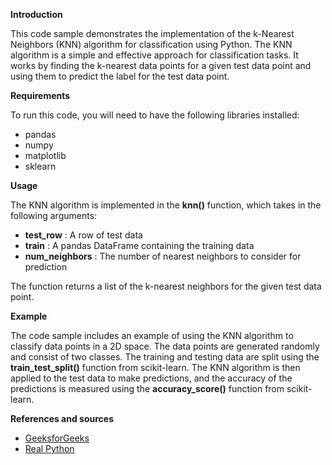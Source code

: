 **Introduction**

This code sample demonstrates the implementation of the k-Nearest Neighbors (KNN) algorithm for classification using Python. The KNN algorithm is a simple and effective approach for classification tasks. It works by finding the k-nearest data points for a given test data point and using them to predict the label for the test data point.

**Requirements**

To run this code, you will need to have the following libraries installed:

- pandas
- numpy
- matplotlib
- sklearn

**Usage**

The KNN algorithm is implemented in the **knn()** function, which takes in the following arguments:

- **test\_row** : A row of test data
- **train** : A pandas DataFrame containing the training data
- **num\_neighbors** : The number of nearest neighbors to consider for prediction

The function returns a list of the k-nearest neighbors for the given test data point.

**Example**

The code sample includes an example of using the KNN algorithm to classify data points in a 2D space. The data points are generated randomly and consist of two classes. The training and testing data are split using the **train\_test\_split()** function from scikit-learn. The KNN algorithm is then applied to the test data to make predictions, and the accuracy of the predictions is measured using the **accuracy\_score()** function from scikit-learn.

**References and sources**

- [GeeksforGeeks](https://www.geeksforgeeks.org/)
- [Real Python](https://realpython.com/)